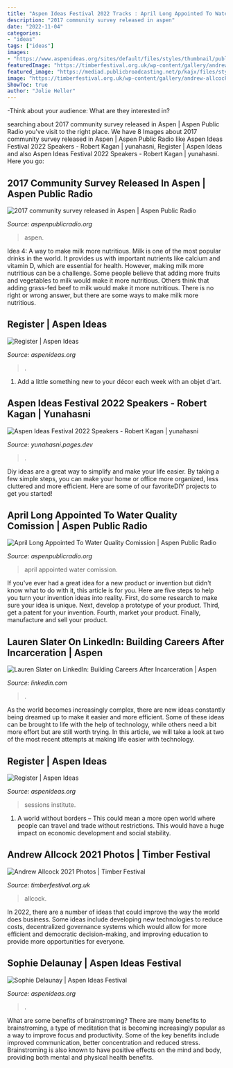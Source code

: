 ```yaml
---
title: "Aspen Ideas Festival 2022 Tracks : April Long Appointed To Water Quality Comission"
description: "2017 community survey released in aspen"
date: "2022-11-04"
categories:
- "ideas"
tags: ["ideas"]
images:
- "https://www.aspenideas.org/sites/default/files/styles/thumbnail/public/pictures/people/Sophie_Delaunay2.jpeg?itok=YnxnSwxU"
featuredImage: "https://timberfestival.org.uk/wp-content/gallery/andrew-allcock-timber-2021/thumbs/thumbs_Timber-2021-Andrew-Allcock-210704-8210.jpg"
featured_image: "https://mediad.publicbroadcasting.net/p/kajx/files/styles/medium/public/201712/screen_shot_2017-12-12_at_9.36.12_pm.png"
image: "https://timberfestival.org.uk/wp-content/gallery/andrew-allcock-timber-2021/thumbs/thumbs_Timber-2021-Andrew-Allcock-210704-8210.jpg"
ShowToc: true
author: "Jolie Heller"
---
```



-Think about your audience: What are they interested in?

	

		
searching about 2017 community survey released in Aspen | Aspen Public Radio you've visit to the right place. We have 8 Images about 2017 community survey released in Aspen | Aspen Public Radio like Aspen Ideas Festival 2022 Speakers - Robert Kagan | yunahasni, Register | Aspen Ideas and also Aspen Ideas Festival 2022 Speakers - Robert Kagan | yunahasni. Here you go:
		
    
## 2017 Community Survey Released In Aspen | Aspen Public Radio

<img loading=lazy src="https://mediad.publicbroadcasting.net/p/kajx/files/styles/medium/public/201712/screen_shot_2017-12-12_at_9.36.12_pm.png" onerror="this.onerror=null;this.src='https://tse1.mm.bing.net/th?id=OIP.G77cqJmRWzvTHUOReFlFBQHaDP&amp;pid=15.1';" alt="2017 community survey released in Aspen | Aspen Public Radio">

_Source: aspenpublicradio.org_

>aspen. 

	

Idea 4: A way to make milk more nutritious.
Milk is one of the most popular drinks in the world. It provides us with important nutrients like calcium and vitamin D, which are essential for health. However, making milk more nutritious can be a challenge. Some people believe that adding more fruits and vegetables to milk would make it more nutritious. Others think that adding grass-fed beef to milk would make it more nutritious. There is no right or wrong answer, but there are some ways to make milk more nutritious.

    
## Register | Aspen Ideas

<img loading=lazy src="https://aspenideasfestival.imgix.net/null4d2cf448-1347-4f53-bd48-2da30be48f33/48133438663_4bcbddc6ba_o.jpg?auto=compress%2Cformat&amp;fit=min&amp;fm=jpg&amp;h=500&amp;q=80&amp;rect=0%2C120%2C5976%2C3363&amp;w=1440" onerror="this.onerror=null;this.src='https://tse2.mm.bing.net/th?id=OIP.3nEsBmPffCmmc4fPNx3N1AHaCk&amp;pid=15.1';" alt="Register | Aspen Ideas">

_Source: aspenideas.org_

>. 

	

1. Add a little something new to your décor each week with an objet d'art.

    
## Aspen Ideas Festival 2022 Speakers - Robert Kagan | Yunahasni

<img loading=lazy src="https://aspenideasfestival.imgix.net/a0de3a28-af31-475d-a1a8-3527a9f05e91/Kagan_Robert_AIF2019.jpg?auto=compress%2Cformat&amp;fit=min&amp;fm=jpg&amp;q=80&amp;rect=0%2C0%2C800%2C800" onerror="this.onerror=null;this.src='https://tse3.mm.bing.net/th?id=OIP.g8ClnVeN4FDNFSsmLa52YQHaHa&amp;pid=15.1';" alt="Aspen Ideas Festival 2022 Speakers - Robert Kagan | yunahasni">

_Source: yunahasni.pages.dev_

>. 

	

Diy ideas are a great way to simplify and make your life easier. By taking a few simple steps, you can make your home or office more organized, less cluttered and more efficient. Here are some of our favoriteDIY projects to get you started!

    
## April Long Appointed To Water Quality Comission | Aspen Public Radio

<img loading=lazy src="https://mediad.publicbroadcasting.net/p/kajx/files/styles/x_large/public/201903/30026077_020918171646_020918171646_april_long_photo.jpg" onerror="this.onerror=null;this.src='https://tse4.mm.bing.net/th?id=OIP.brXbTLboWaz9dT2-1QGYRgHaJ3&amp;pid=15.1';" alt="April Long Appointed To Water Quality Comission | Aspen Public Radio">

_Source: aspenpublicradio.org_

>april appointed water comission. 

	

If you've ever had a great idea for a new product or invention but didn't know what to do with it, this article is for you. Here are five steps to help you turn your invention ideas into reality. First, do some research to make sure your idea is unique. Next, develop a prototype of your product. Third, get a patent for your invention. Fourth, market your product. Finally, manufacture and sell your product.

    
## Lauren Slater On LinkedIn: Building Careers After Incarceration | Aspen

<img loading=lazy src="https://media-exp1.licdn.com/dms/image/sync/D5627AQEvA4m27sXOEA/articleshare-shrink_1280_800/0/1663660915868?e=1664820000&amp;v=beta&amp;t=1hfi0lCHv6F5t9gdE18yAoGvwR3U5cg1gpTbElozCdk" onerror="this.onerror=null;this.src='https://tse3.mm.bing.net/th?id=OIP.U2O3qjDSEwSZXQ1l3UeT6wHaE8&amp;pid=15.1';" alt="Lauren Slater on LinkedIn: Building Careers After Incarceration | Aspen">

_Source: linkedin.com_

>. 

	

As the world becomes increasingly complex, there are new ideas constantly being dreamed up to make it easier and more efficient. Some of these ideas can be brought to life with the help of technology, while others need a bit more effort but are still worth trying. In this article, we will take a look at two of the most recent attempts at making life easier with technology.

    
## Register | Aspen Ideas

<img loading=lazy src="https://aspenideasfestival.imgix.net/045c9295-bb07-4da4-8eb7-9057d2298ef9/48181420132_7e3c9919fb_o.jpg?auto=compress%2Cformat&amp;fit=min&amp;fm=jpg&amp;q=80&amp;rect=0%2C456%2C7952%2C4478&amp;w=1060" onerror="this.onerror=null;this.src='https://tse1.mm.bing.net/th?id=OIP.t4-w99Q-4T812bF_bnDD9gHaEK&amp;pid=15.1';" alt="Register | Aspen Ideas">

_Source: aspenideas.org_

>sessions institute. 

	

1. A world without borders – This could mean a more open world where people can travel and trade without restrictions. This would have a huge impact on economic development and social stability. 

    
## Andrew Allcock 2021 Photos | Timber Festival

<img loading=lazy src="https://timberfestival.org.uk/wp-content/gallery/andrew-allcock-timber-2021/thumbs/thumbs_Timber-2021-Andrew-Allcock-210704-8210.jpg" onerror="this.onerror=null;this.src='https://tse1.mm.bing.net/th?id=OIP.VhpoFowkSAnj824qXcC8YgHaFj&amp;pid=15.1';" alt="Andrew Allcock 2021 Photos | Timber Festival">

_Source: timberfestival.org.uk_

>allcock. 

	

In 2022, there are a number of ideas that could improve the way the world does business. Some ideas include developing new technologies to reduce costs, decentralized governance systems which would allow for more efficient and democratic decision-making, and improving education to provide more opportunities for everyone.

    
## Sophie Delaunay | Aspen Ideas Festival

<img loading=lazy src="https://www.aspenideas.org/sites/default/files/styles/thumbnail/public/pictures/people/Sophie_Delaunay2.jpeg?itok=YnxnSwxU" onerror="this.onerror=null;this.src='https://tse4.mm.bing.net/th?id=OIP.V-FQ1GdFJ_AUGXtobyA8qQHaHa&amp;pid=15.1';" alt="Sophie Delaunay | Aspen Ideas Festival">

_Source: aspenideas.org_

>. 

	

What are some benefits of brainstroming?
There are many benefits to brainstroming, a type of meditation that is becoming increasingly popular as a way to improve focus and productivity. Some of the key benefits include improved communication, better concentration and reduced stress. Brainstroming is also known to have positive effects on the mind and body, providing both mental and physical health benefits.


